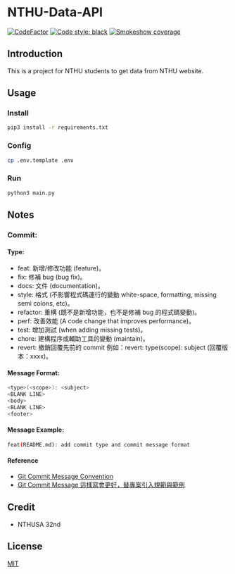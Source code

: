 # NTHU-Data-API
[![CodeFactor](https://www.codefactor.io/repository/github/nthu-sa/nthu-data-api/badge)](https://www.codefactor.io/repository/github/nthu-sa/nthu-data-api)  [![Code style: black](https://img.shields.io/badge/code%20style-black-000000.svg)](https://github.com/psf/black)  [![Smokeshow coverage](https://coverage-badge.samuelcolvin.workers.dev/NTHU-SA/NTHU-Data-API.svg)](https://coverage-badge.samuelcolvin.workers.dev/redirect/NTHU-SA/NTHU-Data-API)
## Introduction
This is a project for NTHU students to get data from NTHU website.

## Usage
### Install
```sh
pip3 install -r requirements.txt
```
### Config
```sh
cp .env.template .env
```
### Run
```sh
python3 main.py
```

## Notes
### Commit:
#### Type:
- feat: 新增/修改功能 (feature)。
- fix: 修補 bug (bug fix)。
- docs: 文件 (documentation)。
- style: 格式 (不影響程式碼運行的變動 white-space, formatting, missing semi colons, etc)。
- refactor: 重構 (既不是新增功能，也不是修補 bug 的程式碼變動)。
- perf: 改善效能 (A code change that improves performance)。
- test: 增加測試 (when adding missing tests)。
- chore: 建構程序或輔助工具的變動 (maintain)。
- revert: 撤銷回覆先前的 commit 例如：revert: type(scope): subject (回覆版本：xxxx)。
#### Message Format:
```sh
<type>(<scope>): <subject>
<BLANK LINE>
<body>
<BLANK LINE>
<footer>
```
#### Message Example:
```sh
feat(README.md): add commit type and commit message format
```
#### Reference
- [Git Commit Message Convention](https://gist.github.com/stephenparish/9941e89d80e2bc58a153)
- [Git Commit Message 這樣寫會更好，替專案引入規範與範例](https://wadehuanglearning.blogspot.com/2019/05/commit-commit-commit-why-what-commit.html)

## Credit
- NTHUSA 32nd

## License
[MIT](https://choosealicense.com/licenses/mit/)